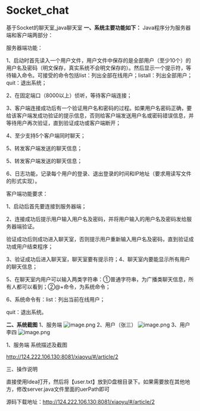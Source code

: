 # Socket_chat
基于Socket的聊天室_java聊天室
**一、系统主要功能如下：**
Java程序分为服务器端和客户端两部分：

服务器端功能：

1、启动时首先读入一个用户文件，用户文件中保存的是全部用户（至少10个）的用户名及密码（明文保存，真实系统不会明文保存的）。然后显示一个提示符，等待输入命令。可接受的命令包括list：列出全部在线用户；listall：列出全部用户；quit：退出系统；

2、在固定端口（8000以上）侦听，等待客户端连接；

3、客户端连接成功后有一个验证用户名和密码的过程。如果用户名密码正确，要给该客户端发成功验证的提示信息，否则给客户端发送用户名或密码错误信息，并等待用户再次验证，直到验证成功或客户端断开；

4、至少支持5个客户端同时聊天；

5、转发客户端发送的聊天信息；

5、转发客户端发送的聊天信息；

6、日志功能，记录每个用户的登录、退出登录的时间和IP地址（要求用读写文件的形式实现）。

客户端功能要求：

1、启动后首先要连接到服务器端；

2、连接成功后提示用户输入用户名及密码，并将用户输入的用户名及密码发给服务器端验证。

验证成功后则成功进入聊天室，否则提示用户重新输入用户名及密码，直到验证成功或用户结束程序；

3、验证成功后进入聊天室，聊天室要有提示符；4、聊天室内要能显示所有用户的聊天信息；

5、在聊天室内用户可以输入两类字符串：①普通字符串，为广播类聊天信息，所有人都可以看到；②@+命令，为系统命令；

6、系统命令有：list：列出当前在线用户；

quit：退出系统。



**二、系统截图**
1、服务端
![image.png](http://124.222.106.130:8081/api/resource/getFile?name=articlePicture/Sara11713087621360161.png)
2、用户（张三）
![image.png](http://124.222.106.130:8081/api/resource/getFile?name=articlePicture/Sara11713087642913375.png)
3、用户李四
![image.png](http://124.222.106.130:8081/api/resource/getFile?name=articlePicture/Sara11713087682352999.png)


1、服务端
系统描述及截图

http://124.222.106.130:8081/xiaoyu/#/article/2

三、操作说明

直接使用Idea打开，然后将【user.txt】放到D盘根目录下。如果需要放在其他地方，修改server.java文件里面的uerPath即可

源码下载地址：http://124.222.106.130:8081/xiaoyu/#/article/2
